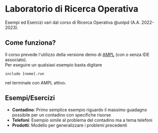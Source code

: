 # Laboratorio di Ricerca Operativa
Esempi ed Esercizi vari dal corso di Ricerca Operativa @unipd (A.A. 2022-2023).

## Come funziona?
Il corso prevede l'utilizzo della versione demo di [AMPL](https://ampl.com/start-free-now/) (con o senza IDE associato).<br>
Per eseguire un qualsiasi esempio basta digitare
```
include [nome].run
```
nel terminale con AMPL attivo.

## Esempi/Esercizi
- **Contadino**: Primo semplice esempio riguardo il massimo guadagno possibile per un contadino con specifiche risorse
- **Telefoni**: Esempio simile al problema del contadino ma a tema telefoni
- **Prodotti**: Modello per generalizzare i problemi precedenti